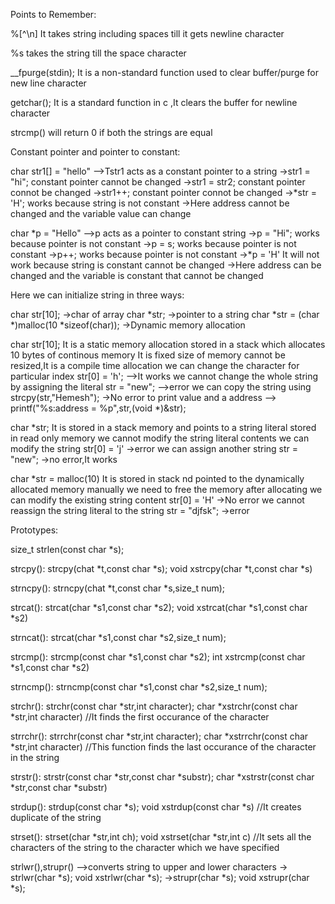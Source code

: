 
Points to Remember:

%[^\n] It takes string including spaces till it gets newline character

%s takes the string till the space character

__fpurge(stdin);  It is a non-standard function used to clear buffer/purge for new 
                line character 

getchar();  It is a standard function in c ,It clears the buffer for newline character

strcmp() will return 0 if both the strings are equal



Constant pointer and pointer to constant:

char str1[] = "hello" -->Tstr1 acts as a constant pointer to a string
        ->str1 = "hi"; constant pointer cannot be changed
        ->str1 = str2; constant pointer connot be changed
        ->str1++;      constant pointer connot be changed
        ->*str = 'H';  works because string is not constant
        ->Here address cannot be changed and the variable value can change

char *p = "Hello" -->p acts as a pointer to constant string
        ->p = "Hi";    works because pointer is not constant
        ->p = s;       works because pointer is not constant
        ->p++;         works because pointer is not constant
        ->*p = 'H'     It will not work because string is constant cannot be changed
        ->Here address can be changed and the variable is constant that cannot be changed


Here we can initialize string in three ways:

char str[10];  ->char of array
char *str;     ->pointer to a string
char *str = (char *)malloc(10 *sizeof(char));   ->Dynamic memory allocation

char str[10];
It is a static memory allocation stored in a stack which allocates 10 bytes of continous memory
It is fixed size of memory cannot be resized,It is a compile time allocation
we can change the character for particular index str[0] = 'h';    -->It works
we cannot change the whole string by assigning the literal str = "new";  -->error
we can copy the string using strcpy(str,"Hemesh");     ->No error
to print value and a address --> printf("%s:address = %p",str,(void *)&str);

char *str;
It is stored in a stack memory and points to a string literal stored in read only memory
we cannot modify the string literal contents
we can modify the string  str[0] = 'j'     ->error
we can assign another string str = "new";  ->no error,It works

char *str = malloc(10)
It is stored in stack nd pointed to the dynamically allocated memory
manually we need to free the memory after allocating
we can modify the existing string content str[0] = 'H'  ->No error
we cannot reassign the string literal to the string str = "djfsk";  ->error






Prototypes:

size_t strlen(const char *s);

strcpy():   strcpy(chat *t,const char *s);
            void xstrcpy(char *t,const char *s)

strncpy():  strncpy(chat *t,const char *s,size_t num);


strcat():   strcat(char *s1,const char *s2);
            void xstrcat(char *s1,const char *s2)

strncat():  strcat(char *s1,const char *s2,size_t num);



strcmp():   strcmp(const char *s1,const char *s2);
            int xstrcmp(const char *s1,const char *s2)

strncmp():   strncmp(const char *s1,const char *s2,size_t num);   



strchr():   strchr(const char *str,int character);
            char *xstrchr(const char *str,int character)
            //It finds the first occurance of the character

strrchr():  strrchr(const char *str,int character);
            char *xstrrchr(const char *str,int character)
            //This function finds the last occurance of the character in the string

strstr():   strstr(const char *str,const char *substr);
            char *xstrstr(const char *str,const char *substr)

strdup():   strdup(const char *s);
            void xstrdup(const char *s)
            //It creates duplicate of the string

strset():   strset(char *str,int ch);
            void xstrset(char *str,int c)
            //It sets all the characters of the string to the character which we have specified

strlwr(),strupr() -->converts string to upper and lower characters
           -> strlwr(char *s);
            void xstrlwr(char *s);
           ->strupr(char *s);
            void xstrupr(char *s);



